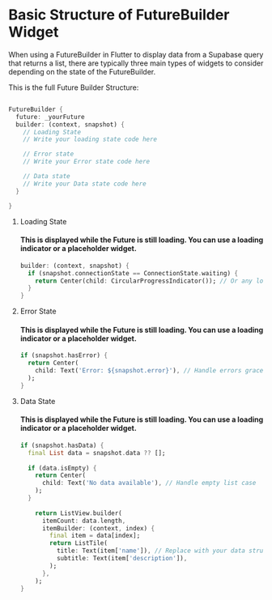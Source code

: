 # Basic Structure of FutureBuilder Widget

When using a FutureBuilder in Flutter to display data from a Supabase query that returns a list, there are typically three main types of widgets to consider depending on the state of the FutureBuilder.

This is the full Future Builder Structure:
  ```dart
  
  FutureBuilder {
    future: _yourFuture
    builder: (context, snapshot) {
      // Loading State
      // Write your loading state code here
  
      // Error state
      // Write your Error state code here
  
      // Data state
      // Write your Data state code here
    }
  
  }
  
  ```

1. Loading State
    #### This is displayed while the Future is still loading. You can use a loading indicator or a placeholder widget.
    ```dart 
    builder: (context, snapshot) {
      if (snapshot.connectionState == ConnectionState.waiting) {
        return Center(child: CircularProgressIndicator()); // Or any loading widget
      }
    }
    ```
    
2. Error State
    #### This is displayed while the Future is still loading. You can use a loading indicator or a placeholder widget.
    ```dart
    if (snapshot.hasError) {
      return Center(
        child: Text('Error: ${snapshot.error}'), // Handle errors gracefully
      );
    }
    ```
3. Data State
    #### This is displayed while the Future is still loading. You can use a loading indicator or a placeholder widget.
    ``` dart
    if (snapshot.hasData) {
      final List data = snapshot.data ?? [];
  
      if (data.isEmpty) {
        return Center(
          child: Text('No data available'), // Handle empty list case
        );
      }
  
        return ListView.builder(
          itemCount: data.length,
          itemBuilder: (context, index) {
            final item = data[index];
            return ListTile(
              title: Text(item['name']), // Replace with your data structure
              subtitle: Text(item['description']),
            );
          },
        );
    }
    ```
  

